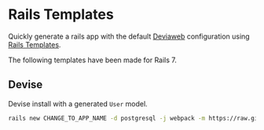 # Rails Templates

Quickly generate a rails app with the default [Deviaweb](https://www.deviaweb.fr) configuration
using [Rails Templates](http://guides.rubyonrails.org/rails_application_templates.html).

The following templates have been made for Rails 7.

## Devise

Devise install with a generated `User` model.

```bash
rails new CHANGE_TO_APP_NAME -d postgresql -j webpack -m https://raw.githubusercontent.com/ouic/rails-templates/master/deviaweb_template.rb
```
